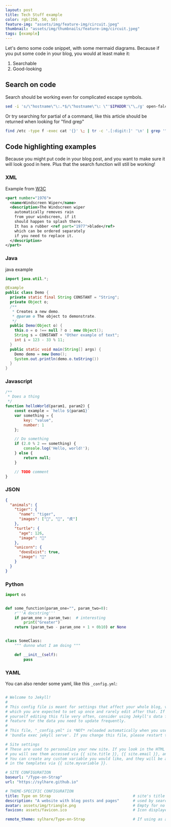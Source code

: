 ```yaml
---
layout: post
title: Tech Stuff example
color: rgb(250, 50, 50)
feature-img: "assets/img/feature-img/circuit.jpeg"
thumbnail: "assets/img/thumbnails/feature-img/circuit.jpeg"
tags: [example]
---
```


Let's demo some code snippet, with some mermaid diagrams.
Because if you put some code in your blog, you would at least make it:
1. Searchable
2. Good-looking

## Search on code

Search should be working even for complicated escape symbols.

```bash
sed -i 's/\"hostname\"\:.*$/\"hostname\"\: \"'$IPADDR'\"\,/g' open-falcon/agent/config/cfg.json
```

Or try searching for partial of a command, like this article should be returned when looking for "find grep"

```bash
find /etc -type f -exec cat '{}' \; | tr -c '.[:digit:]' '\n' | grep '^[^.][^.]*\.[^.][^.]*\.[^.][^.]*\.[^.][^.]*$'
```

## Code highlighting examples

Because you might put code in your blog post, and you want to make sure it will look good in here. Plus that the search
function will still be working!

### XML

Example from [W3C]
```xml
<part number="1976">
  <name>Windscreen Wiper</name>
  <description>The Windscreen wiper
    automatically removes rain
    from your windscreen, if it
    should happen to splash there.
    It has a rubber <ref part="1977">blade</ref>
    which can be ordered separately
    if you need to replace it.
  </description>
</part>
```

### Java

java example

```java
import java.util.*;

@Example
public class Demo {
  private static final String CONSTANT = "String";
  private Object o;
  /**
   * Creates a new demo.
   * @param o The object to demonstrate.
   */
  public Demo(Object o) {
    this.o = o !== null ? o : new Object();
    String s = CONSTANT + "Other example of text";
    int i = 123 - 33 % 11;
  }
  public static void main(String[] args) {
    Demo demo = new Demo();
    System.out.println(demo.o.toString())
  }
}
```

### Javascript

```javascript
/**
 * Does a thing
 */
function helloWorld(param1, param2) {
    const example = `hello ${param1}`
    var something = {
        key: "value",
        number: 1
    };

    // Do something
    if (2.0 % 2 == something) {
        console.log('Hello, world!');
    } else {
        return null;
    }

    // TODO comment
}
```

### JSON

```json
{
  "animals": {
    "tiger": {
      "name": "tiger",
      "images": ["🐯", "🐅", "⻁"]
    },
    "turtle": {
      "age": 126,
      "image": "🐢"
    },
    "unicorn": {
      "doesExist": true,
      "image": "🦄"
    }
  }
}
```

### Python

```python
import os


def some_function(param_one="", param_two=0):
    r'''A docstring'''
    if param_one > param_two:  # interesting
        print("Greater")
    return (param_two - param_one + 1 + 0b10) or None


class SomeClass:
    """ dunno what I am doing """

    def __init__(self):
        pass
```

### YAML

You can also render some yaml, like this `_config.yml`:

```yml

# Welcome to Jekyll!
#
# This config file is meant for settings that affect your whole blog, values
# which you are expected to set up once and rarely edit after that. If you find
# yourself editing this file very often, consider using Jekyll's data files
# feature for the data you need to update frequently.
#
# This file, "_config.yml" is *NOT* reloaded automatically when you use
# 'bundle exec jekyll serve'. If you change this file, please restart the server process.

# Site settings
# These are used to personalize your new site. If you look in the HTML files,
# you will see them accessed via {{ site.title }}, {{ site.email }}, and so on.
# You can create any custom variable you would like, and they will be accessible
# in the templates via {{ site.myvariable }}.

# SITE CONFIGURATION
baseurl: "/Type-on-Strap"
url: "https://sylhare.github.io"

# THEME-SPECIFIC CONFIGURATION
title: Type on Strap                                    # site's title
description: "A website with blog posts and pages"      # used by search engines
avatar: assets/img/triangle.png                         # Empty for no avatar in navbar
favicon: assets/favicon.ico                             # Icon displayed in the tab

remote_theme: sylhare/Type-on-Strap                     # If using as a remote_theme in github
```

[W3C]: https://www.w3.org/standards/xml/core
